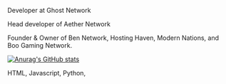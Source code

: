 Developer at Ghost Network

Head developer of Aether Network

Founder & Owner of Ben Network, Hosting Haven, Modern Nations, and Boo Gaming Network.

[![Anurag's GitHub stats](https://github-readme-stats.vercel.app/api?username=kindkid27&theme=dark)](https://github.com/anuraghazra/github-readme-stats)

HTML, Javascript, Python, 
